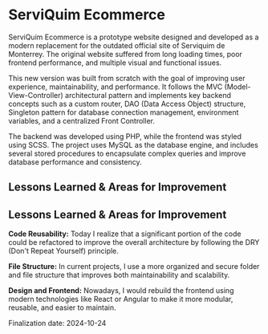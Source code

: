 <h1>ServiQuim Ecommerce</h1>
<p>ServiQuim Ecommerce is a prototype website designed and developed as a modern replacement for the outdated official site of Serviquim de Monterrey. The original website suffered from long loading times, poor frontend performance, and multiple visual and functional issues.

This new version was built from scratch with the goal of improving user experience, maintainability, and performance. It follows the MVC (Model-View-Controller) architectural pattern and implements key backend concepts such as a custom router, DAO (Data Access Object) structure, Singleton pattern for database connection management, environment variables, and a centralized Front Controller.

The backend was developed using PHP, while the frontend was styled using SCSS. The project uses MySQL as the database engine, and includes several stored procedures to encapsulate complex queries and improve database performance and consistency.
</p>

<h2> 
  Lessons Learned & Areas for Improvement
<h2>Lessons Learned & Areas for Improvement</h2>

<p><strong>Code Reusability:</strong> Today I realize that a significant portion of the code could be refactored to improve the overall architecture by following the DRY (Don't Repeat Yourself) principle.</p>

<p><strong>File Structure:</strong> In current projects, I use a more organized and secure folder and file structure that improves both maintainability and scalability.</p>

<p><strong>Design and Frontend:</strong> Nowadays, I would rebuild the frontend using modern technologies like React or Angular to make it more modular, reusable, and easier to maintain.</p>

<span>Finalization date: 2024-10-24</span>

